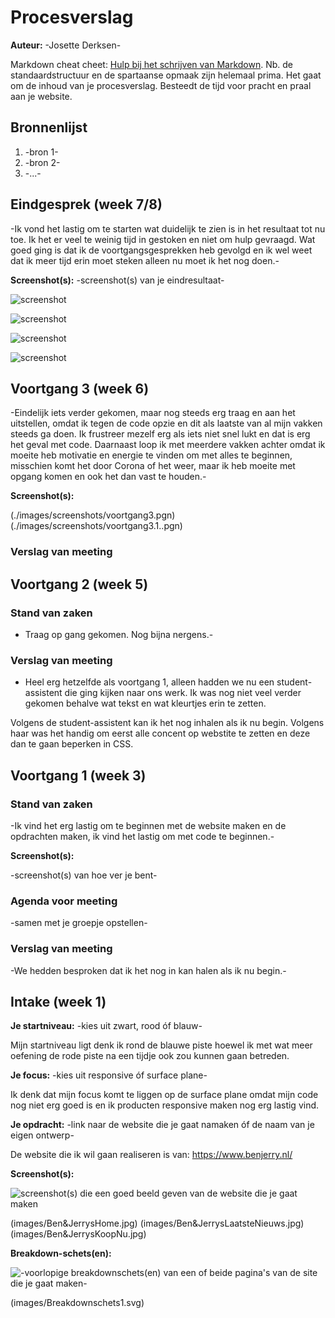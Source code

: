 # Procesverslag
**Auteur:** -Josette Derksen-

Markdown cheat cheet: [Hulp bij het schrijven van Markdown](https://github.com/adam-p/markdown-here/wiki/Markdown-Cheatsheet). Nb. de standaardstructuur en de spartaanse opmaak zijn helemaal prima. Het gaat om de inhoud van je procesverslag. Besteedt de tijd voor pracht en praal aan je website.



## Bronnenlijst
1. -bron 1-
2. -bron 2-
3. -...-



## Eindgesprek (week 7/8)

-Ik vond het lastig om te starten wat duidelijk te zien is in het resultaat tot nu toe. Ik het er veel te weinig tijd in gestoken en niet om hulp gevraagd. Wat goed ging is dat ik de voortgangsgesprekken heb gevolgd en ik wel weet dat ik meer tijd erin moet steken alleen nu moet ik het nog doen.-

**Screenshot(s):**
-screenshot(s) van je eindresultaat-

![screenshot](images/screenshots/eindgesprek1.png)

![screenshot](images/screenshots/eindgesprek2.png)

![screenshot](images/screenshots/eindgesprek3.png)

![screenshot](images/screenshots/eindgesprek.png)


## Voortgang 3 (week 6)

-Eindelijk iets verder gekomen, maar nog steeds erg traag en aan het uitstellen, omdat ik tegen de code opzie en dit als laatste van al mijn vakken steeds ga doen. Ik frustreer mezelf erg als iets niet snel lukt en dat is erg het geval met code. Daarnaast loop ik met meerdere vakken achter omdat ik moeite heb motivatie en energie te vinden om met alles te beginnen, misschien komt het door Corona of het weer, maar ik heb moeite met opgang komen en ook het dan vast te houden.-

**Screenshot(s):**

(./images/screenshots/voortgang3.pgn)
(./images/screenshots/voortgang3.1..pgn)

### Verslag van meeting




## Voortgang 2 (week 5)

### Stand van zaken

- Traag op gang gekomen. Nog bijna nergens.-

### Verslag van meeting

- Heel erg hetzelfde als voortgang 1, alleen hadden we nu een student-assistent die ging kijken naar ons werk.
Ik was nog niet veel verder gekomen behalve wat tekst en wat kleurtjes erin te zetten.

Volgens de student-assistent kan ik het nog inhalen als ik nu begin. Volgens haar was het handig om eerst alle concent op webstite te zetten en deze dan te gaan beperken in CSS. 



## Voortgang 1 (week 3)

### Stand van zaken

-Ik vind het erg lastig om te beginnen met de website maken en de opdrachten maken, ik vind het lastig om met code te beginnen.-

**Screenshot(s):**

-screenshot(s) van hoe ver je bent-

### Agenda voor meeting

-samen met je groepje opstellen-

### Verslag van meeting

-We hedden besproken dat ik het nog in kan halen als ik nu begin.-



## Intake (week 1)

**Je startniveau:** -kies uit zwart, rood óf blauw-

Mijn startniveau ligt denk ik rond de blauwe piste hoewel ik met wat meer oefening de rode piste na een tijdje ook zou kunnen gaan betreden.

**Je focus:** -kies uit responsive óf surface plane-

Ik denk dat mijn focus komt te liggen op de surface plane omdat mijn code nog niet erg goed is en ik producten responsive maken nog erg lastig vind. 

**Je opdracht:** -link naar de website die je gaat namaken óf de naam van je eigen ontwerp-

De website die ik wil gaan realiseren is van: https://www.benjerry.nl/

**Screenshot(s):**

![screenshot(s) die een goed beeld geven van de website die je gaat maken](images/dummy-image.svg)

(images/Ben&JerrysHome.jpg)
(images/Ben&JerrysLaatsteNieuws.jpg)
(images/Ben&JerrysKoopNu.jpg)

**Breakdown-schets(en):**

![-voorlopige breakdownschets(en) van een of beide pagina's van de site die je gaat maken-](images/dummy-image.svg)

(images/Breakdownschets1.svg)

